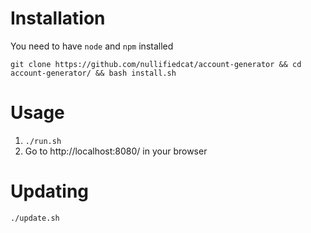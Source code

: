 # Installation

You need to have `node` and `npm` installed

`git clone https://github.com/nullifiedcat/account-generator && cd account-generator/ && bash install.sh`

# Usage

1. `./run.sh`
2. Go to http://localhost:8080/ in your browser

# Updating

`./update.sh`
